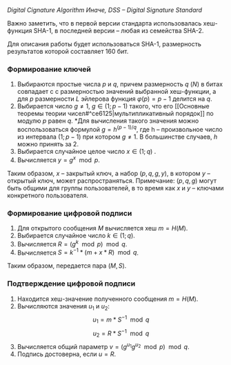 *Digital Cignature Algorithm*
*Иначе, DSS – Digital Signature Standard*

Важно заметить, что в первой версии стандарта использовалась хеш-функция SHA-1, в последней версии – любая из семейства SHA-2.

Для описания работы будет использоваться SHA-1, размерность результатов которой составляет $160$ бит.
### Формирование ключей

1. Выбираются простые числа $p$ и $q$, причем размерность $q$ ($N$) в битах совпадает с с размерностью значений выбранной хеш-функции, а для $p$ размерности $L$ эйлерова функция $\varphi(p)=p-1$ делится на $q$.
2. Выбирается число $g\not=1$, $g\in(1;p-1)$ такого, что его [[Основные теоремы теории чисел#^ce6125|мультипликативный порядок]] по модулю $p$ равен $q$.
	*Для вычисления такого значения можно воспользоваться формулой $g=h^{(p-1)/q}$, где h – произвольное число из интервала $(1;p-1)$ при котором $g\not=1$. В большинстве случаев, $h$ можно принять за $2$.
3. Выбирается случайное целое число $x\in(1;q)$ .
4. Вычисляется $y=g^x\mod p$.

Таким образом, $x$ – закрытый ключ, а набор $(p,q,g,y)$, в котором $y$ – открытый ключ, может распространяться.
Примечание: $(p,q,g)$ могут быть общими для группы пользователей, в то время как $x$ и $y$ – ключами конкретного пользователя.

### Формирование цифровой подписи

1. Для открытого сообщения $M$ вычисляется хеш $m=H(M)$.
2. Выбирается случайное число $k\in(1;q)$.
3. Вычисляется $R=(g^k\mod p)\mod q$.
4. Вычисляется $S=k^{-1}*(m+x*R)\mod q$.

Таким образом, передается пара $(M, S)$.

### Подтверждение цифровой подписи

1. Находится хеш-значение полученного сообщения $m=H(M)$.
2. Вычисляются значения $u_1$ и $u_2$:
$$u_1=m*S^{-1}\mod q$$
$$u_2=R*S^{-1}\mod q$$
3. Вычисляется общий параметр $v=(g^{u_1}g^{u_2}\mod p)\mod q$.
4. Подпись достоверна, если $u=R$.
